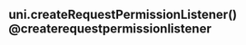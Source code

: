 ## uni.createRequestPermissionListener() @createrequestpermissionlistener

<!-- UTSAPIJSON.createRequestPermissionListener.description -->

<!-- UTSAPIJSON.createRequestPermissionListener.param -->

<!-- UTSAPIJSON.createRequestPermissionListener.returnValue -->

<!-- UTSAPIJSON.createRequestPermissionListener.example -->

<!-- UTSAPIJSON.createRequestPermissionListener.compatibility -->

<!-- UTSAPIJSON.createRequestPermissionListener.tutorial -->

<!-- UTSAPIJSON.general_type.name -->

<!-- UTSAPIJSON.general_type.param -->
